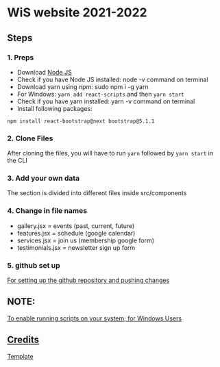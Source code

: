 # WiS website 2021-2022

## Steps
### 1. Preps
- Download <a href="https://nodejs.org/">Node JS</a>
- Check if you have Node JS installed:
    node -v command on terminal
- Download yarn using npm:
    sudo npm i -g yarn
- For Windows:
   ```yarn add react-scripts``` and then
   ```yarn start```
- Check if you have yarn installed:
    yarn -v command on terminal
- Install following packages: 

```npm install react-bootstrap@next bootstrap@5.1.1```
### 2. Clone Files
After cloning the files, you will have to run ```yarn``` followed by ```yarn start``` in the CLI

### 3. Add your own data 
The section is divided into different files inside src/components

### 4. Change in file names
- gallery.jsx = events (past, current, future)
- features.jsx = schedule (google calendar)
- services.jsx = join us (membership google form)
- testimonials.jsx = newsletter sign up form

### 5. github set up 
<a href="https://docs.github.com/en/github/importing-your-projects-to-github/importing-source-code-to-github/adding-an-existing-project-to-github-using-the-command-line">For setting up the github repository and pushing changes</a>

## NOTE:
<a href="https://l.messenger.com/l.php?u=https%3A%2F%2Fwindowsloop.com%2Fenable-powershell-scripts-execution-windows-10%2Famp%2F&h=AT1z033RjA7Xj7wPkfDgpZG6xO5UOPD0NFdmAKDRaubNa2zxJYf1nK_BEgenkLp9I-XIYaP52PaFgEAlhTJqrfFfFqf30QeY1CBFHRiDEOP5V-1HbaY6IuvucTg-oO2fo9f6pUUBhd3R5mWVmNJFAA"> To enable running scripts on your system; for Windows Users 

## Credits
<a href="https://github.com/issaafalkattan/React-Landing-Page-Template">Template</a>
